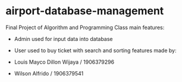 # airport-database-management
Final Project of Algorithm and Programming Class
main features:

- Admin used for input data into database
- User used to buy ticket with search and sorting features
made by:

- Louis Mayco Dillon Wijaya / 1906379296
- Wilson Alfrido / 1906379541
